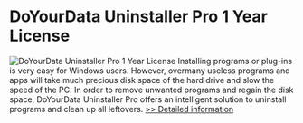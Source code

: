 # DoYourData Uninstaller Pro 1 Year License
![DoYourData Uninstaller Pro 1 Year License](https://mycommerce.akamaized.net/api/pimages/P301011438/BIG/301011438.PNG)
Installing programs or plug-ins is very easy for Windows users. However, overmany useless programs and apps will take much precious disk space of the hard drive and slow the speed of the PC. In order to remove unwanted programs and regain the disk space, DoYourData Uninstaller Pro offers an intelligent solution to uninstall programs and clean up all leftovers.
[>> Detailed information](https://secure.shareit.com/shareit/product.html?productid=301011438&affiliateid=200057808)